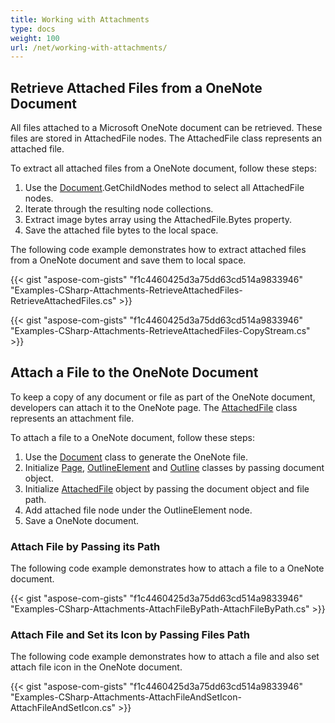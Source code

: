 ```yaml
---
title: Working with Attachments
type: docs
weight: 100
url: /net/working-with-attachments/
---
```


## **Retrieve Attached Files from a OneNote Document**
All files attached to a Microsoft OneNote document can be retrieved. These files are stored in AttachedFile nodes. The AttachedFile class represents an attached file.

To extract all attached files from a OneNote document, follow these steps:

1. Use the [Document](https://reference.aspose.com/note/net/aspose.note/document).GetChildNodes method to select all AttachedFile nodes.
1. Iterate through the resulting node collections.
1. Extract image bytes array using the AttachedFile.Bytes property.
1. Save the attached file bytes to the local space.

The following code example demonstrates how to extract attached files from a OneNote document and save them to local space.

{{< gist "aspose-com-gists" "f1c4460425d3a75dd63cd514a9833946" "Examples-CSharp-Attachments-RetrieveAttachedFiles-RetrieveAttachedFiles.cs" >}}

{{< gist "aspose-com-gists" "f1c4460425d3a75dd63cd514a9833946" "Examples-CSharp-Attachments-RetrieveAttachedFiles-CopyStream.cs" >}}
## **Attach a File to the OneNote Document**
To keep a copy of any document or file as part of the OneNote document, developers can attach it to the OneNote page. The [AttachedFile](https://reference.aspose.com/note/net/aspose.note/attachedfile) class represents an attachment file.

To attach a file to a OneNote document, follow these steps:

1. Use the [Document](https://reference.aspose.com/note/net/aspose.note/document) class to generate the OneNote file.
1. Initialize [Page](https://reference.aspose.com/note/net/aspose.note/page), [OutlineElement](https://reference.aspose.com/note/net/aspose.note/outlineelement) and [Outline](https://reference.aspose.com/note/net/aspose.note/outline) classes by passing document object.
1. Initialize [AttachedFile](https://reference.aspose.com/note/net/aspose.note/attachedfile) object by passing the document object and file path.
1. Add attached file node under the OutlineElement node.
1. Save a OneNote document.
### **Attach File by Passing its Path**
The following code example demonstrates how to attach a file to a OneNote document.

{{< gist "aspose-com-gists" "f1c4460425d3a75dd63cd514a9833946" "Examples-CSharp-Attachments-AttachFileByPath-AttachFileByPath.cs" >}}
### **Attach File and Set its Icon by Passing Files Path**
The following code example demonstrates how to attach a file and also set attach file icon in the OneNote document.

{{< gist "aspose-com-gists" "f1c4460425d3a75dd63cd514a9833946" "Examples-CSharp-Attachments-AttachFileAndSetIcon-AttachFileAndSetIcon.cs" >}}
